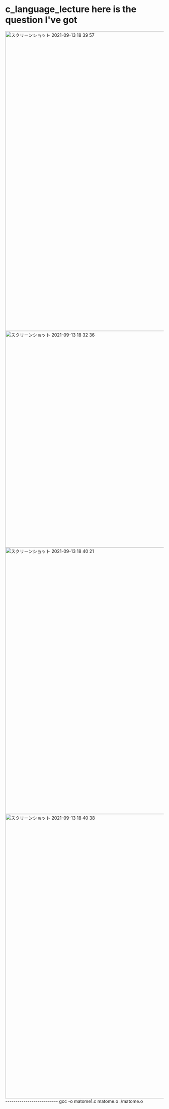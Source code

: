 # c_language_lecture here is the question I've got
<img width="953" alt="スクリーンショット 2021-09-13 18 39 57" src="https://user-images.githubusercontent.com/83538851/133061726-8b583eb3-b328-42dc-a6a7-c2ef579c9c27.png">
<img width="688" alt="スクリーンショット 2021-09-13 18 32 36" src="https://user-images.githubusercontent.com/83538851/133061767-b2f81cf4-ce1a-41ca-815f-9bc1c7f70fa8.png">
<img width="848" alt="スクリーンショット 2021-09-13 18 40 21" src="https://user-images.githubusercontent.com/83538851/133061788-8654dbea-8421-4d2f-b905-37190389fc59.png">
<img width="905" alt="スクリーンショット 2021-09-13 18 40 38" src="https://user-images.githubusercontent.com/83538851/133061802-1605fbe3-853c-4716-b16b-60d6ee1a5406.png">
--------------------------
gcc -o matome1.c matome.o
./matome.o
